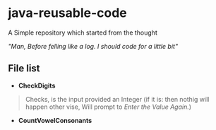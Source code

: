 # java-reusable-code

A Simple repository which started from the thought 

*"Man, Before felling like a log. I should code for a little bit"*

## File list

- **CheckDigits**
> Checks, is the input provided an Integer (if it is: then nothig will happen
other vise, Will prompt to *Enter the Value Again.*)

- **CountVowelConsonants**
>  
